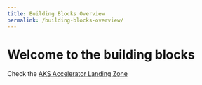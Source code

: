 ```yaml
---
title: Building Blocks Overview
permalink: /building-blocks-overview/
---
```


# Welcome to the building blocks

Check the [AKS Accelerator Landing Zone](aks-accelerator/aks-accelerator-content)